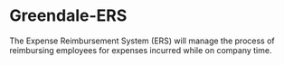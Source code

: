 # Greendale-ERS
The Expense Reimbursement System (ERS) will manage the process of reimbursing employees for expenses incurred while on company time.
